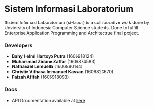 # Sistem Informasi Laboratorium
Sistem Infomasi Laboratorium (si-labor) is a collaborative work done by Unviersity of Indonesia Computer Science students. Done to fulfill Enterprise Application Programming and Architectrue final project.

### Developers
- **Bahy Helmi Hartoyo Putra** (1606918124)
- **Muhammad Zidane Zaffar** (1606874583)
- **Nathanael Lemuella** (1606880144)
- **Christie Vithasa Immanuel Kassan** (1606823670)
- **Faizah Afifah** (1606918093)

### Docs
- API Documentation available at [here](https://github.com/bahyhelmihp/si-labor/blob/master/silabor_API_documentation.pdf)
